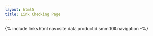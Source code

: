 ```yaml
---
layout: html5
title: Link Checking Page
---
```

{% include links.html nav=site.data.productid.smm.100.navigation -%}
